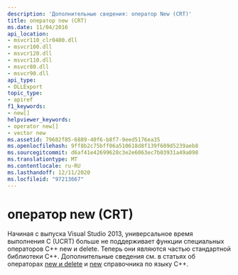 ```yaml
---
description: 'Дополнительные сведения: оператор New (CRT)'
title: оператор new (CRT)
ms.date: 11/04/2016
api_location:
- msvcr110_clr0400.dll
- msvcr100.dll
- msvcr120.dll
- msvcr110.dll
- msvcr80.dll
- msvcr90.dll
api_type:
- DLLExport
topic_type:
- apiref
f1_keywords:
- new[]
helpviewer_keywords:
- operator new[]
- vector new
ms.assetid: 79682f85-6889-40f6-b8f7-9eed5176ea35
ms.openlocfilehash: 9ff8b2c75bff06a510618d8f139f609d5239aeb8
ms.sourcegitcommit: d6af41e42699628c3e2e6063ec7b03931a49a098
ms.translationtype: MT
ms.contentlocale: ru-RU
ms.lasthandoff: 12/11/2020
ms.locfileid: "97213667"
---
```

# <a name="operator-newcrt"></a>оператор new (CRT)

Начиная с выпуска Visual Studio 2013, универсальное время выполнения C (UCRT) больше не поддерживает функции специальных операторов C++ new и delete. Теперь они являются частью стандартной библиотеки C++. Дополнительные сведения см. в статьях об операторах [new и delete](../cpp/new-and-delete-operators.md) и [new](../cpp/new-operator-cpp.md) справочника по языку C++.
